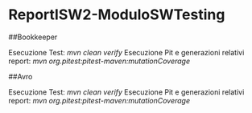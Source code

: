 # ReportISW2-ModuloSWTesting

##Bookkeeper

Esecuzione Test: *mvn clean verify*
Esecuzione Pit e generazioni relativi report: *mvn org.pitest:pitest-maven:mutationCoverage*


##Avro

Esecuzione Test: *mvn clean verify*
Esecuzione Pit e generazioni relativi report: *mvn org.pitest:pitest-maven:mutationCoverage*
